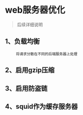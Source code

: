 # web服务器优化
> 后续详细说明

## 1、负载均衡

         将请求分散在不同的后端服务器上处理
         
## 2、启用gzip压缩

       
## 3、启用防盗链


## 4、squid作为缓存服务器                